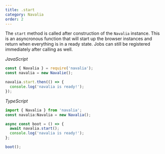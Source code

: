 ```yaml
---
title: .start
category: Navalia
order: 2
---
```


The `start` method is called after construction of the `Navalia` instance. This is an asyncronous function that will start up the browser instances and return when everything is in a ready state. Jobs can still be registered immediately after calling as well.

*JavaScript*
```js
const { Navalia } = require('navalia');
const navalia = new Navalie();

navalia.start.then(() => {
  console.log('navalia is ready!');
});
```

*TypeScript*
```ts
import { Navalia } from 'navalia';
const navalia:Navalia = new Navalia();

async const boot = () => {
  await navalia.start();
  console.log('navalia is ready!');
};

boot();
```
